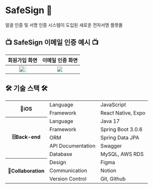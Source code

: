 # SafeSign 🤝
얼굴 인증 및 서명 인증 시스템이 도입된 새로운 전자서명 플랫폼       

## 📺 SafeSign 이메일 인증 예시 📺
| 회원가입 화면 | 이메일 인증 화면 |
| :---:| :---: |
| <img src="https://github.com/CSP-JYP/Front/assets/74671573/86996c2e-4911-4749-b64d-4180d79dd624" width="50%" height="50%"/> | <img src="https://github.com/CSP-JYP/Server/assets/74671573/2fa18f34-95e0-4ec8-b9b6-a7a2197d6d0f"/> | 

## 🛠️ 기술 스택 🛠️
<table>
   <tr><th rowspan="2">📱iOS</th><td>Language</td><td>JavaScript</td></tr>
	<tr><td>Framework</td><td>React Native, Expo</td></tr>
	<tr><th rowspan="5">🗄️Back-end</th><td>Language</td><td>Java 17</td></tr>
	<tr><td>Framework</td><td>Spring Boot 3.0.6</td></tr>
	<tr><td>ORM</td><td>Spring Data JPA</td></tr>
	<tr><td>API Documentation</td><td>Swagger</td></tr>
	<tr><td>Database</td><td>MySQL, AWS RDS</td></tr>
	<tr><th rowspan="3">🤝Collaboration</th><td>Design</td><td>Figma</td></tr>
	<tr><td>Communication</td><td>Notion</td></tr>
	<tr><td>Version Control</td><td>Git, Github</td></tr>
</table>
